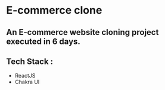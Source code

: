 # E-commerce clone
## An E-commerce website cloning project executed in 6 days.
## Tech Stack :
- ReactJS
- Chakra UI
